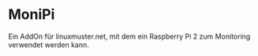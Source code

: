 # MoniPi

Ein AddOn für linuxmuster.net, mit dem ein Raspberry Pi 2 zum Monitoring 
verwendet werden kann.
